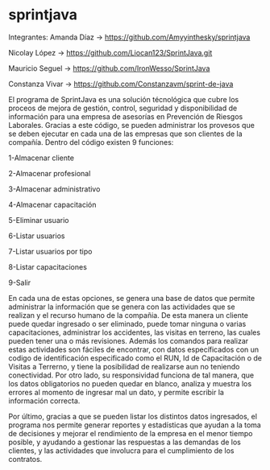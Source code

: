# sprintjava
Integrantes:
Amanda Díaz -> https://github.com/Amyyinthesky/sprintjava

Nicolay López -> https://github.com/Liocan123/SprintJava.git

Mauricio Seguel -> https://github.com/IronWesso/SprintJava

Constanza Vivar -> https://github.com/Constanzavm/sprint-de-java

El programa de SprintJava es una solución técnológica que cubre los proceos de mejora de gestión, control, seguridad y disponibilidad de información para una empresa de asesorías en Prevención de Riesgos Laborales. Gracias a este código, se pueden administrar los provesos que se deben ejecutar en cada una de las empresas que son clientes de la compañía.
Dentro del código existen 9 funciones:

  1-Almacenar cliente
  
  2-Almacenar profesional
  
  3-Almacenar administrativo
  
  4-Almacenar capacitación
  
  5-Eliminar usuario
  
  6-Listar usuarios
  
  7-Listar usuarios por tipo
  
  8-Listar capacitaciones
  
  9-Salir
 
En cada una de estas opciones, se genera una base de datos que permite administrar la información que se genera con las actividades que se realizan y el recurso humano de la compañia. 
De esta manera un cliente puede quedar ingresado o ser eliminado, puede tomar  ninguna o varias capacitaciones, administrar los accidentes, las visitas en terreno, las cuales pueden tener una o más revisiones. Además los comandos para realizar estas actividades son fáciles de encontrar, con datos específicados con un codigo de identificación especificado como el RUN, Id de Capacitación o de Visitas a Terrerno, y tiene la posibilidad de realizarse aun no teniendo conectividad. 
Por otro lado, su responsividad funciona de tal manera, que los datos obligatorios no pueden quedar en blanco, analiza y muestra los errores al momento de ingresar mal un dato, y permite escribir la información correcta.

Por último, gracias a que se pueden listar los distintos datos ingresados, el programa nos permite generar reportes y estadísticas que ayudan a la toma de decisiones y mejorar el rendimiento de la empresa en el menor tiempo posible, y ayudando a gestionar las respuestas a las demandas de los clientes, y las actividades que involucra para el cumplimiento de los contratos.



